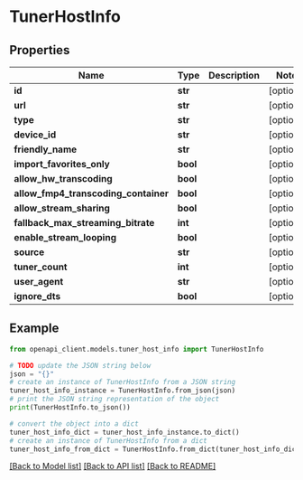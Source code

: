 # TunerHostInfo


## Properties

Name | Type | Description | Notes
------------ | ------------- | ------------- | -------------
**id** | **str** |  | [optional] 
**url** | **str** |  | [optional] 
**type** | **str** |  | [optional] 
**device_id** | **str** |  | [optional] 
**friendly_name** | **str** |  | [optional] 
**import_favorites_only** | **bool** |  | [optional] 
**allow_hw_transcoding** | **bool** |  | [optional] 
**allow_fmp4_transcoding_container** | **bool** |  | [optional] 
**allow_stream_sharing** | **bool** |  | [optional] 
**fallback_max_streaming_bitrate** | **int** |  | [optional] 
**enable_stream_looping** | **bool** |  | [optional] 
**source** | **str** |  | [optional] 
**tuner_count** | **int** |  | [optional] 
**user_agent** | **str** |  | [optional] 
**ignore_dts** | **bool** |  | [optional] 

## Example

```python
from openapi_client.models.tuner_host_info import TunerHostInfo

# TODO update the JSON string below
json = "{}"
# create an instance of TunerHostInfo from a JSON string
tuner_host_info_instance = TunerHostInfo.from_json(json)
# print the JSON string representation of the object
print(TunerHostInfo.to_json())

# convert the object into a dict
tuner_host_info_dict = tuner_host_info_instance.to_dict()
# create an instance of TunerHostInfo from a dict
tuner_host_info_from_dict = TunerHostInfo.from_dict(tuner_host_info_dict)
```
[[Back to Model list]](../README.md#documentation-for-models) [[Back to API list]](../README.md#documentation-for-api-endpoints) [[Back to README]](../README.md)


